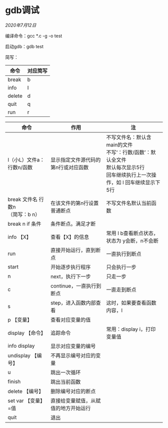 # gdb调试

*2020年7月12日*



编译命令：gcc *.c -g -o test

 

启动gdb：gdb test

 

简写：

| 命令   | 对应简写 |
| ------ | -------- |
| break  | b        |
| info   | I        |
| delete | d        |
| quit   | q        |
| run    | r        |

 

 

| 命令                                  | 作用                                 | 注                                                           |
| ------------------------------------- | ------------------------------------ | ------------------------------------------------------------ |
| l（小L）文件a：行数n/函数             | 显示指定文件源代码的第n行或对应函数  | 不写文件名：默认含main的文件<br />不写‘：行数/函数’：默认全文件<br />默认每次显示5行<br/>回车继续执行上一次操作，如 l 回车继续显示下5行 |
| break 文件名 行数n<br />（简写：b n） | 在该文件的第n行设置普通断点          | 不写文件名默认当前函数                                       |
| break n if 条件                       | 条件断点。满足才断                   |                                                              |
| info 【X】                            | 查看【X】的信息                      | 常用 I b查看断点状态，状态为 y会断，n不会断                  |
| run                                   | 直接开始运行，直到断点               | 一直执行到断点                                               |
| start                                 | 开始逐步执行程序                     | 只会执行一步                                                 |
| n                                     | next，执行下一步                     | 只走一步                                                     |
| c                                     | continue，一直执行到断点             | 一直走到断点                                                 |
| s                                     | step，进入函数内部查看               | 这时，如果要查看函数内容，l                                  |
| p 【变量】                            | 查看对应变量的值                     |                                                              |
| display 【命令】                      | 追踪命令                             | 常用：display i，打印变量值                                  |
| info  display                         | 显示对应变量的编号                   |                                                              |
| undisplay 【编号】                    | 不再显示编号对应的变量               |                                                              |
| u                                     | 跳出一次循环                         |                                                              |
| finish                                | 跳出当前函数                         |                                                              |
| delete 【编号】                       | 删除编号对应的断点                   |                                                              |
| set var 【变量】=值                   | 直接给变量赋值，从赋值的地方开始运行 |                                                              |
| quit                                  | 退出                                 |                                                              |